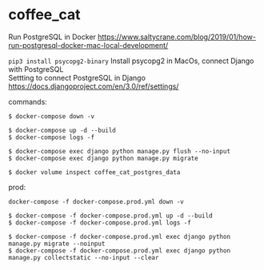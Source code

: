 # coffee_cat

Run PostgreSQL in Docker https://www.saltycrane.com/blog/2019/01/how-run-postgresql-docker-mac-local-development/


```pip3 install psycopg2-binary``` Install psycopg2 in MacOs, connect Django with PostgreSQL  
Settting to connect PostgreSQL in Django https://docs.djangoproject.com/en/3.0/ref/settings/

commands:  
```
$ docker-compose down -v

$ docker-compose up -d --build
$ docker-compose logs -f

$ docker-compose exec django python manage.py flush --no-input
$ docker-compose exec django python manage.py migrate

$ docker volume inspect coffee_cat_postgres_data
```
prod:
```
docker-compose -f docker-compose.prod.yml down -v

$ docker-compose -f docker-compose.prod.yml up -d --build
$ docker-compose -f docker-compose.prod.yml logs -f

$ docker-compose -f docker-compose.prod.yml exec django python manage.py migrate --noinput
$ docker-compose -f docker-compose.prod.yml exec django python manage.py collectstatic --no-input --clear
```